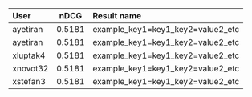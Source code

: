 | User | nDCG | Result name |
|:-----|------|:------------|
| ayetiran | 0.5181 | example_key1=key1_key2=value2_etc |
| ayetiran | 0.5181 | example_key1=key1_key2=value2_etc |
| xluptak4 | 0.5181 | example_key1=key1_key2=value2_etc |
| xnovot32 | 0.5181 | example_key1=key1_key2=value2_etc |
| xstefan3 | 0.5181 | example_key1=key1_key2=value2_etc |
